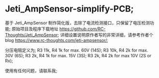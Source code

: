 # Jeti_AmpSensor-simplify-PCB;
基于 Jeti_AmpSensor 制作简化版，去除了电流检测接口，只保留了电压检测功能;
原始项目及程序下载地址 https://github.com/RC-Thoughts/Jeti_AmpSensor;
详细设置说明原作者写的非常详细，请参考作者个blog https://www.rc-thoughts.com/jeti-ampsensor/;

分压电阻定义为;
R3 11k, R4 1k for max. 60V (14S);
R3 10k, R4 2k for max. 30V (6S);
R3 2k, R4 1k for max. 15V (3S);
R3 2k, R4 2k for max 10V (2S or Rx);

使用有任何问题，请联系我;
